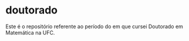 doutorado
=========

Este é o repositório referente ao período do em que cursei Doutorado em Matemática na UFC.
